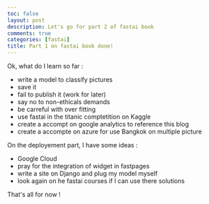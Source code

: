 ```yaml
---
toc: false
layout: post
description: Let's go for part 2 of fastai book
comments: true
categories: [fastai]
title: Part 1 on fastai book done!
---
```

Ok, what do I learn so far :
- write a model to classify pictures
- save it
- fail to publish it (work for later)
- say no to non-ethicals demands
- be carreful with over fitting
- use fastai in the titanic comptetition on Kaggle
- create a accompt on google analytics to reference this blog
- create a accompte on azure for use Bangkok on multiple picture

On the deployement part, I have some ideas :
- Google Cloud
- pray for the integration of widget in fastpages
- write a site on Django and plug my model myself
- look again on he fastai courses if I can use there solutions

That's all for now !
